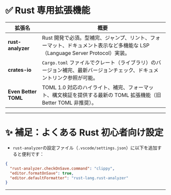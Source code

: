 # ✅ Rust 専用拡張機能

| 拡張名               | 概要                                                                                                                        |
| -------------------- | --------------------------------------------------------------------------------------------------------------------------- |
| **rust-analyzer**    | Rust 開発で必須。型補完、ジャンプ、リント、フォーマット、ドキュメント表示など多機能な LSP（Language Server Protocol）実装。 |
| **crates-io**        | `Cargo.toml` ファイルでクレート（ライブラリ）のバージョン補完、最新バージョンチェック、ドキュメントリンク参照が可能。       |
| **Even Better TOML** | TOML 1.0 対応のハイライト、補完、フォーマット、構文検証を提供する最新の TOML 拡張機能（旧 Better TOML 非推奨）。            |

---

# ✨ 補足：よくある Rust 初心者向け設定

- `rust-analyzer`の設定ファイル（`.vscode/settings.json`）に以下を追加すると便利です：

```json
{
  "rust-analyzer.checkOnSave.command": "clippy",
  "editor.formatOnSave": true,
  "editor.defaultFormatter": "rust-lang.rust-analyzer"
}
```

---
